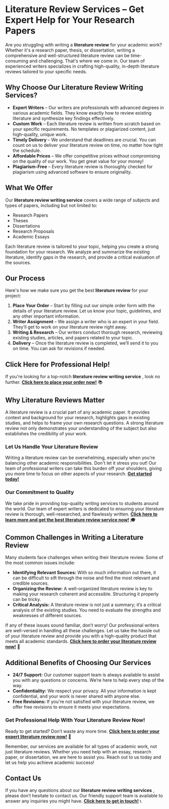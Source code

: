 # Literature Review Services – Get Expert Help for Your Research Papers

Are you struggling with writing a **literature review** for your academic work? Whether it's a research paper, thesis, or dissertation, writing a comprehensive and well-structured literature review can be time-consuming and challenging. That's where we come in. Our team of experienced writers specializes in crafting high-quality, in-depth literature reviews tailored to your specific needs.

## Why Choose Our Literature Review Writing Services?

- **Expert Writers** – Our writers are professionals with advanced degrees in various academic fields. They know exactly how to review existing literature and synthesize key findings effectively.
- **Custom Work** – Each literature review is written from scratch based on your specific requirements. No templates or plagiarized content, just high-quality, unique work.
- **Timely Delivery** – We understand that deadlines are crucial. You can count on us to deliver your literature review on time, no matter how tight the schedule.
- **Affordable Prices** – We offer competitive prices without compromising on the quality of our work. You get great value for your money!
- **Plagiarism-Free** – Every literature review is thoroughly checked for plagiarism using advanced software to ensure originality.

## What We Offer

Our **literature review writing service** covers a wide range of subjects and types of papers, including but not limited to:

- Research Papers
- Theses
- Dissertations
- Research Proposals
- Academic Essays

Each literature review is tailored to your topic, helping you create a strong foundation for your research. We analyze and summarize the existing literature, identify gaps in the research, and provide a critical evaluation of the sources.

## Our Process

Here's how we make sure you get the best **literature review** for your project:

1. **Place Your Order** – Start by filling out our simple order form with the details of your literature review. Let us know your topic, guidelines, and any other important information.
2. **Writer Assignment** – We assign a writer who is an expert in your field. They’ll get to work on your literature review right away.
3. **Writing & Research** – Our writers conduct thorough research, reviewing existing studies, articles, and papers related to your topic.
4. **Delivery** – Once the literature review is completed, we’ll send it to you on time. You can ask for revisions if needed.

## Click Here for Professional Help!

If you're looking for a top-notch **literature review writing service** , look no further. [**Click here to place your order now!**](https://tinyurl.com/topessay?keyword=literature+review+of) 📚

## Why Literature Reviews Matter

A literature review is a crucial part of any academic paper. It provides context and background for your research, highlights gaps in existing studies, and helps to frame your own research questions. A strong literature review not only demonstrates your understanding of the subject but also establishes the credibility of your work.

### Let Us Handle Your Literature Review

Writing a literature review can be overwhelming, especially when you're balancing other academic responsibilities. Don't let it stress you out! Our team of professional writers can take this burden off your shoulders, giving you more time to focus on other aspects of your research. [**Get started today!**](https://tinyurl.com/topessay?keyword=literature+review+of)

### Our Commitment to Quality

We take pride in providing top-quality writing services to students around the world. Our team of expert writers is dedicated to ensuring your literature review is thorough, well-researched, and flawlessly written. [**Click here to learn more and get the best literature review service now!**](https://tinyurl.com/topessay?keyword=literature+review+of) 🎓

## Common Challenges in Writing a Literature Review

Many students face challenges when writing their literature review. Some of the most common issues include:

- **Identifying Relevant Sources:** With so much information out there, it can be difficult to sift through the noise and find the most relevant and credible sources.
- **Organizing the Review:** A well-organized literature review is key to making your research coherent and accessible. Structuring it properly can be tricky.
- **Critical Analysis:** A literature review is not just a summary; it’s a critical analysis of the existing studies. You need to evaluate the strengths and weaknesses of different sources.

If any of these issues sound familiar, don’t worry! Our professional writers are well-versed in handling all these challenges. Let us take the hassle out of your literature review and provide you with a high-quality product that meets all academic standards. [**Click here to order your literature review now!**](https://tinyurl.com/topessay?keyword=literature+review+of) 🚀

## Additional Benefits of Choosing Our Services

- **24/7 Support:** Our customer support team is always available to assist you with any questions or concerns. We’re here to help every step of the way.
- **Confidentiality:** We respect your privacy. All your information is kept confidential, and your work is never shared with anyone else.
- **Free Revisions:** If you're not satisfied with your literature review, we offer free revisions to ensure it meets your expectations.

### Get Professional Help With Your Literature Review Now!

Ready to get started? Don’t waste any more time. [**Click here to order your expert literature review now!**](https://tinyurl.com/topessay?keyword=literature+review+of) 📖

Remember, our services are available for all types of academic work, not just literature reviews. Whether you need help with an essay, research paper, or dissertation, we are here to assist you. Reach out to us today and let us help you achieve academic success!

## Contact Us

If you have any questions about our **literature review writing services** , please don’t hesitate to contact us. Our friendly support team is available to answer any inquiries you might have. [**Click here to get in touch!**](https://tinyurl.com/topessay?keyword=literature+review+of) 📞
